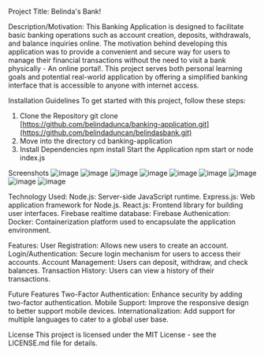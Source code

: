 Project Title: Belinda's Bank!

Description/Motivation: This Banking Application is designed to facilitate basic banking operations such as account creation, deposits, withdrawals, and balance inquiries online. The motivation behind developing this application was to provide a convenient and secure way for users to manage their financial transactions without the need to visit a bank physically - An online portal!. This project serves both personal learning goals and potential real-world application by offering a simplified banking interface that is accessible to anyone with internet access.

Installation Guidelines To get started with this project, follow these steps:

1. Clone the Repository git clone [https://github.com/belindadunca/banking-application.git](https://github.com/belindaduncan/belindasbank.git)
2. Move into the directory cd banking-application
3. Install Dependencies npm install 
Start the Application npm start or node index.js 

Screenshots 
![image](https://github.com/belindaduncan/belindasbank/assets/142704660/de89faa6-f081-4291-ac70-cd744e72e916)
![image](https://github.com/belindaduncan/belindasbank/assets/142704660/ca7d8b01-64ec-4b59-a02d-280f332f91c1)
![image](https://github.com/belindaduncan/belindasbank/assets/142704660/c22f9304-dd88-4e48-b88d-4e6d7619c141)
![image](https://github.com/belindaduncan/belindasbank/assets/142704660/26ced622-b3f3-4b50-b029-98f07ff5d596)
![image](https://github.com/belindaduncan/belindasbank/assets/142704660/2373119f-11a9-4d80-88a6-5729b0d7d0ac)
![image](https://github.com/belindaduncan/belindasbank/assets/142704660/30192609-9039-4162-9835-20c1c8a709c5)
![image](https://github.com/belindaduncan/belindasbank/assets/142704660/c651c811-5c90-4519-b9b9-a1d21258148b)
![image](https://github.com/belindaduncan/belindasbank/assets/142704660/7ffdea82-322c-480d-a1c1-36b8d9280e1f)
![image](https://github.com/belindaduncan/belindasbank/assets/142704660/069045d6-8cc0-463f-8561-13343379b04e)


Technology Used:
  Node.js: Server-side JavaScript runtime. 
  Express.js: Web application framework for Node.js. 
  React.js: Frontend library for building user interfaces. 
  Firebase realtime database: 
  Firebase Authenication: 
  Docker: Containerization platform used to encapsulate the application environment.

Features:
User Registration: Allows new users to create an account. 
Login/Authentication: Secure login mechanism for users to access their accounts. 
Account Management: Users can deposit, withdraw, and check balances. 
Transaction History: Users can view a history of their transactions. 

Future Features Two-Factor Authentication: 
Enhance security by adding two-factor authentication. 
Mobile Support: Improve the responsive design to better support mobile devices. 
Internationalization: Add support for multiple languages to cater to a global user base. 

License This project is licensed under the MIT License - see the LICENSE.md file for details.
